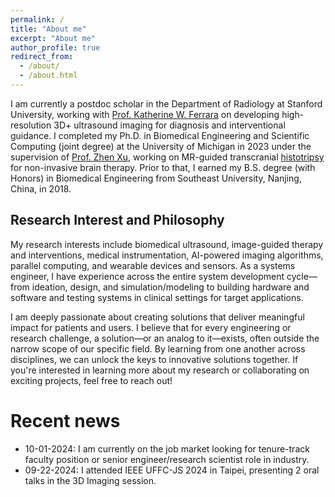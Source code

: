 ```yaml
---
permalink: /
title: "About me"
excerpt: "About me"
author_profile: true
redirect_from: 
  - /about/
  - /about.html
---
```


I am currently a postdoc scholar in the Department of Radiology at Stanford University, working with [Prof. Katherine W. Ferrara](https://med.stanford.edu/profiles/katherine-ferrara) on developing high-resolution 3D+ ultrasound imaging for diagnosis and interventional guidance. I completed my Ph.D. in Biomedical Engineering and Scientific Computing (joint degree) at the University of Michigan in 2023 under the supervision of [Prof. Zhen Xu](https://bme.umich.edu/people/xu-zhen/), working on MR-guided transcranial [histotripsy](https://histotripsy.umich.edu/) for non-invasive brain therapy. Prior to that, I earned my B.S. degree (with Honors) in Biomedical Engineering from Southeast University, Nanjing, China, in 2018. 


## Research Interest and Philosophy

My research interests include biomedical ultrasound, image-guided therapy and interventions, medical instrumentation, AI-powered imaging algorithms, parallel computing, and wearable devices and sensors. As a systems engineer, I have experience across the entire system development cycle—from ideation, design, and simulation/modeling to building hardware and software and testing systems in clinical settings for target applications.


I am deeply passionate about creating solutions that deliver meaningful impact for patients and users. I believe that for every engineering or research challenge, a solution—or an analog to it—exists, often outside the narrow scope of our specific field. By learning from one another across disciplines, we can unlock the keys to innovative solutions together. If you're interested in learning more about my research or collaborating on exciting projects, feel free to reach out!


Recent news
======

* 10-01-2024: I am currently on the job market looking for tenure-track faculty position or senior engineer/research scientist role in industry.
* 09-22-2024: I attended IEEE UFFC-JS 2024 in Taipei, presenting 2 oral talks in the 3D Imaging session.

